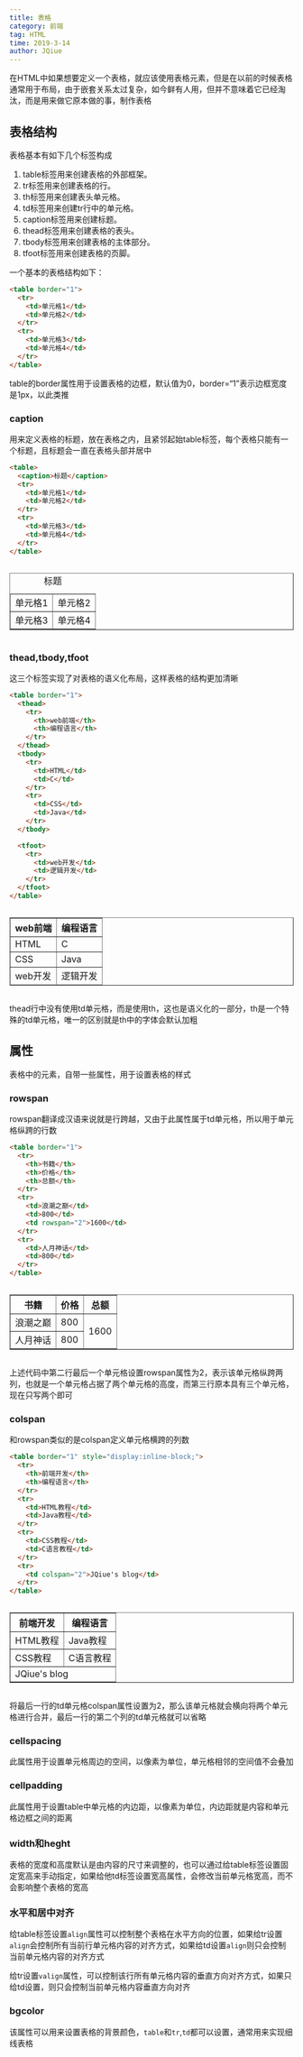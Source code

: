 ```yaml
---
title: 表格
category: 前端
tag: HTML
time: 2019-3-14
author: JQiue
---
```


在HTML中如果想要定义一个表格，就应该使用表格元素，但是在以前的时候表格通常用于布局，由于嵌套关系太过复杂，如今鲜有人用，但并不意味着它已经淘汰，而是用来做它原本做的事，制作表格

## 表格结构

表格基本有如下几个标签构成

1. table标签用来创建表格的外部框架。
2. tr标签用来创建表格的行。
3. th标签用来创建表头单元格。
4. td标签用来创建tr行中的单元格。
5. caption标签用来创建标题。
6. thead标签用来创建表格的表头。
7. tbody标签用来创建表格的主体部分。
8. tfoot标签用来创建表格的页脚。

一个基本的表格结构如下：

```html
<table border="1"> 
  <tr> 
    <td>单元格1</td> 
    <td>单元格2</td> 
  </tr> 
  <tr>
    <td>单元格3</td>
    <td>单元格4</td>
  </tr> 
</table> 
```

table的border属性用于设置表格的边框，默认值为0，border=“1”表示边框宽度是1px，以此类推

### caption

用来定义表格的标题，放在表格之内，且紧邻起始table标签，每个表格只能有一个标题，且标题会一直在表格头部并居中

```html
<table> 
  <caption>标题</caption>
  <tr> 
    <td>单元格1</td> 
    <td>单元格2</td> 
  </tr> 
  <tr>
    <td>单元格3</td>
    <td>单元格4</td>
  </tr> 
</table>
```

<table border="1" style="display:inline-block;"> 
  <caption>标题</caption>
  <tr> 
    <td>单元格1</td> 
    <td>单元格2</td> 
  </tr> 
  <tr>
    <td>单元格3</td>
    <td>单元格4</td>
  </tr> 
</table>

### thead,tbody,tfoot

这三个标签实现了对表格的语义化布局，这样表格的结构更加清晰

```html
<table border="1">
  <thead>
    <tr>
      <th>web前端</th>
      <th>编程语言</th>
    </tr>
  </thead>
  <tbody>
    <tr>
      <td>HTML</td>
      <td>C</td>
    </tr>
    <tr>
      <td>CSS</td>
      <td>Java</td>
    </tr>
  </tbody>

  <tfoot>
    <tr>
      <td>web开发</td>
      <td>逻辑开发</td>
    </tr>
  </tfoot>
</table>
```

<table border="1" style="display:inline-block;">
  <thead>
    <tr>
      <th>web前端</th>
      <th>编程语言</th>
    </tr>
  </thead>
    
  <tbody>
    <tr>
      <td>HTML</td>
      <td>C</td>
    </tr>
    <tr>
      <td>CSS</td>
      <td>Java</td>
    </tr>
  </tbody>

  <tfoot>
    <tr>
      <td>web开发</td>
      <td>逻辑开发</td>
    </tr>
  </tfoot>
</table>

thead行中没有使用td单元格，而是使用th，这也是语义化的一部分，th是一个特殊的td单元格，唯一的区别就是th中的字体会默认加粗

## 属性

表格中的元素，自带一些属性，用于设置表格的样式

### rowspan

rowspan翻译成汉语来说就是行跨越，又由于此属性属于td单元格，所以用于单元格纵跨的行数

```html
<table border="1">
  <tr>
    <th>书籍</th>
    <th>价格</th>
    <th>总额</th>
  </tr>
  <tr>
    <td>浪潮之巅</td>
    <td>800</td>
    <td rowspan="2">1600</td>
  </tr>
  <tr>
    <td>人月神话</td>
    <td>800</td>
  </tr>
</table>
```

<table border="1" style="display:inline-block;">
  <tr>
    <th>书籍</th>
    <th>价格</th>
    <th>总额</th>
  </tr>
  <tr>
    <td>浪潮之巅</td>
    <td>800</td>
    <td rowspan="2">1600</td>
  </tr>
  <tr>
    <td>人月神话</td>
    <td>800</td>
  </tr>
</table>

上述代码中第二行最后一个单元格设置rowspan属性为2，表示该单元格纵跨两列，也就是一个单元格占据了两个单元格的高度，而第三行原本具有三个单元格，现在只写两个即可

### colspan

和rowspan类似的是colspan定义单元格横跨的列数

```html
<table border="1" style="display:inline-block;">
  <tr>
    <th>前端开发</th>
    <th>编程语言</th>
  </tr>
  <tr>
    <td>HTML教程</td>
    <td>Java教程</td>
  </tr>
  <tr>
    <td>CSS教程</td>
    <td>C语言教程</td>
  </tr>
  <tr>
    <td colspan="2">JQiue's blog</td>
  </tr>
</table>
```

<table border="1" style="display:inline-block;">
  <tr>
    <th>前端开发</th>
    <th>编程语言</th>
  </tr>
  <tr>
    <td>HTML教程</td>
    <td>Java教程</td>
  </tr>
  <tr>
    <td>CSS教程</td>
    <td>C语言教程</td>
  </tr>
  <tr>
    <td colspan="2">JQiue's blog</td>
  </tr>
</table>

将最后一行的td单元格colspan属性设置为2，那么该单元格就会横向将两个单元格进行合并，最后一行的第二个列的td单元格就可以省略

### cellspacing

此属性用于设置单元格周边的空间，以像素为单位，单元格相邻的空间值不会叠加

### cellpadding

此属性用于设置table中单元格的内边距，以像素为单位，内边距就是内容和单元格边框之间的距离

### width和heght

表格的宽度和高度默认是由内容的尺寸来调整的，也可以通过给table标签设置固定宽高来手动指定，如果给他td标签设置宽高属性，会修改当前单元格宽高，而不会影响整个表格的宽高

### 水平和居中对齐

给table标签设置`align`属性可以控制整个表格在水平方向的位置，如果给tr设置`align`会控制所有当前行单元格内容的对齐方式，如果给td设置`align`则只会控制当前单元格内容的对齐方式

给tr设置`valign`属性，可以控制该行所有单元格内容的垂直方向对齐方式，如果只给td设置，则只会控制当前单元格内容垂直方向对齐

### bgcolor

该属性可以用来设置表格的背景颜色，`table`和`tr`,`td`都可以设置，通常用来实现细线表格
